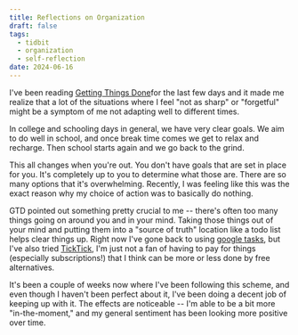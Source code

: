 ```yaml
---
title: Reflections on Organization
draft: false
tags:
  - tidbit
  - organization
  - self-reflection
date: 2024-06-16
---
```

 
I've been reading [Getting Things Done](https://en.wikipedia.org/wiki/Getting_Things_Done)for the last few days and it made me realize that a lot of the situations where I feel "not as sharp" or "forgetful" might be a symptom of me not adapting well to different times.

In college and schooling days in general, we have very clear goals. We aim to do well in school, and once break time comes we get to relax and recharge. Then school starts again and we go back to the grind. 

This all changes when you're out. You don't have goals that are set in place for you. It's completely up to you to determine what those are. There are so many options that it's overwhelming. Recently, I was feeling like this was the exact reason why my choice of action was to basically do nothing.

GTD pointed out something pretty crucial to me -- there's often too many things going on around you and in your mind. Taking those things out of your mind and putting them into a "source of truth" location like a todo list helps clear things up. Right now I've gone back to using [google tasks](https://tasks.google.com/), but I've also tried [TickTick](https://ticktick.com/webapp/), I'm just not a fan of having to pay for things (especially subscriptions!) that I think can be more or less done by free alternatives.

It's been a couple of weeks now where I've been following this scheme, and even though I haven't been perfect about it, I've been doing a decent job of keeping up with it. The effects are noticeable -- I'm able to be a bit more "in-the-moment," and my general sentiment has been looking more positive over time.


